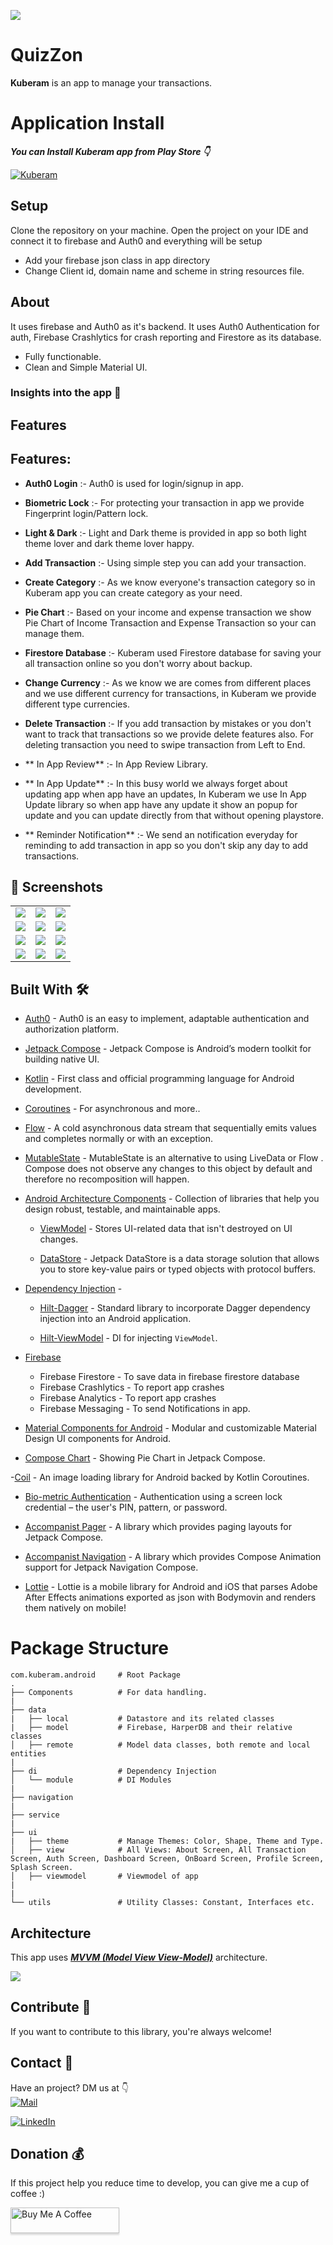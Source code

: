 ![](media/home_design.png)

# **QuizZon**

**Kuberam** is an app to manage your transactions.

# Application Install

***You can Install Kuberam app from Play Store 👇***

[![Kuberam](https://img.shields.io/badge/Kuberam✅-APK-red.svg?style=for-the-badge&logo=googleplay)](https://play.google.com/store/apps/details?id=com.kuberam.android)

## Setup
Clone the repository on your machine. Open the project on your IDE and connect it to firebase and Auth0 and everything will be setup

- Add your firebase json class in app directory
- Change Client id, domain name and scheme in string resources file.

## About

 It uses firebase and Auth0 as it's backend. It uses Auth0 Authentication for auth, Firebase Crashlytics for crash reporting and Firestore as its database.

- Fully functionable.
- Clean and Simple Material UI.

### Insights into the app 🔎

## Features

## Features:
- **Auth0 Login** :- Auth0 is used for login/signup in app.

- **Biometric Lock** :- For protecting your transaction in app we provide Fingerprint login/Pattern lock.

- **Light & Dark** :- Light and Dark theme is provided in app so both light theme lover and dark theme lover happy.

- **Add Transaction** :- Using simple step you can add your transaction.

- **Create Category** :- As we know everyone's transaction category so in Kuberam app you can create category as your need.

- **Pie Chart** :- Based on your income and expense transaction we show Pie Chart of Income Transaction and Expense Transaction so your can manage them.

- **Firestore Database** :- Kuberam used Firestore database for saving your all transaction online so you don't worry about backup.

- **Change Currency** :- As we know we are comes from different places and we use different currency for transactions, in Kuberam we provide different type currencies.

- **Delete Transaction** :- If you add transaction by mistakes or you don't want to track that transactions so we provide delete features also. For deleting transaction you need to swipe transaction from Left to End.

- ** In App Review** :- In App Review Library.
- ** In App Update** :- In this busy world we always forget about updating app when app have an updates, In Kuberam we use In App Update library so when app have any update it show an popup for update and you can update directly from that without opening playstore.

- ** Reminder Notification** :- We send an notification everyday for reminding to add transaction in app so you don't skip any day to add transactions.

## 📸 Screenshots

||||
|:----------------------------------------:|:-----------------------------------------:|:-----------------------------------------: |
| ![](media/light_login/1.png) | ![](media/light_dashboard.png) | ![](media/light_bottom_drawer.png) |
| ![](media/light_add_category.png)  | ![](media/light_add_transaction.png) | ![](media/light_profile.png)    |
| ![](media/dark_login.png) | ![](media/dark_dashboard_data.png)    | ![](media/dark_drawer.png)      |
|![](media/dark_category.png)  |![](media/dark_add_transaction.png)  |![](media/dark_profile)      |

## Built With 🛠
- [Auth0](https://auth0.com/) -  Auth0 is an easy to implement, adaptable authentication and authorization platform.

- [Jetpack Compose](https://developer.android.com/jetpack/compose) - Jetpack Compose is Android’s modern toolkit for building native UI.

- [Kotlin](https://kotlinlang.org/) - First class and official programming language for Android development.

- [Coroutines](https://kotlinlang.org/docs/reference/coroutines-overview.html) - For asynchronous and more..

- [Flow](https://kotlin.github.io/kotlinx.coroutines/kotlinx-coroutines-core/kotlinx.coroutines.flow/-flow/) - A cold asynchronous data stream that sequentially emits values and completes normally or with an exception.

- [MutableState](https://developer.android.com/jetpack/compose/state) - MutableState is an alternative to using LiveData or Flow . Compose does not observe any changes to this object by default and therefore no recomposition will happen.

- [Android Architecture Components](https://developer.android.com/topic/libraries/architecture) - Collection of libraries that help you design robust, testable, and maintainable apps.

  - [ViewModel](https://developer.android.com/topic/libraries/architecture/viewmodel) - Stores UI-related data that isn't destroyed on UI changes.

  - [DataStore](https://developer.android.com/topic/libraries/architecture/datastore) - Jetpack DataStore is a data storage solution that allows you to store key-value pairs or typed objects with protocol buffers.

- [Dependency Injection](https://developer.android.com/training/dependency-injection) -
  - [Hilt-Dagger](https://dagger.dev/hilt/) - Standard library to incorporate Dagger dependency injection into an Android application.

  - [Hilt-ViewModel](https://developer.android.com/training/dependency-injection/hilt-jetpack) - DI for injecting `ViewModel`.

- [Firebase](https://firebase.google.com)
    - Firebase Firestore - To save data in firebase firestore database
    - Firebase Crashlytics - To report app crashes
    - Firebase Analytics - To report app crashes
    - Firebase Messaging - To send Notifications in app.

- [Material Components for Android](https://github.com/material-components/material-components-android) - Modular and customizable Material Design UI components for Android.

- [Compose Chart](https://github.com/humawork/compose-charts)  - Showing Pie Chart in Jetpack Compose.

-[Coil](https://coil-kt.github.io/coil/compose/) - An image loading library for Android backed by Kotlin Coroutines.

- [Bio-metric Authentication](https://developer.android.com/training/sign-in/biometric-auth) - Authentication using a screen lock credential – the user's PIN, pattern, or password.

- [Accompanist Pager](https://google.github.io/accompanist/pager/) - A library which provides paging layouts for Jetpack Compose.

- [Accompanist Navigation](https://google.github.io/accompanist/navigation-animation/) - A library which provides Compose Animation support for Jetpack Navigation Compose.

- [Lottie](https://github.com/airbnb/lottie-android) - Lottie is a mobile library for Android and iOS that parses Adobe After Effects animations exported as json with Bodymovin and renders them natively on mobile!
# Package Structure

    com.kuberam.android     # Root Package
    .
    ├── Components          # For data handling.
    |
    ├── data
    |   ├── local           # Datastore and its related classes
    |   ├── model           # Firebase, HarperDB and their relative classes
    │   ├── remote          # Model data classes, both remote and local entities
    |
    ├── di                  # Dependency Injection
    │   └── module          # DI Modules
    |
    ├── navigation
    |
    ├── service
    |
    ├── ui
    |   ├── theme           # Manage Themes: Color, Shape, Theme and Type.
    │   ├── view            # All Views: About Screen, All Transaction Screen, Auth Screen, Dashboard Screen, OnBoard Screen, Profile Screen, Splash Screen.
    │   ├── viewmodel       # Viewmodel of app
    |
    |
    └── utils               # Utility Classes: Constant, Interfaces etc.


## Architecture
This app uses [***MVVM (Model View View-Model)***](https://developer.android.com/jetpack/docs/guide#recommended-app-arch) architecture.

![](https://developer.android.com/topic/libraries/architecture/images/final-architecture.png)

## Contribute 🤝

If you want to contribute to this library, you're always welcome!

## Contact 📩

Have an project? DM us at 👇<br>
[![Mail](https://img.shields.io/badge/Gmail-green.svg?style=for-the-badge&logo=gmail)](mailto://rohitjakhar940@gmail.com)

[![LinkedIn](https://img.shields.io/badge/LinkedIn-red.svg?style=for-the-badge&logo=linkedin)](https://www.linkedin.com/in/rohitjakhar0/)


## Donation 💰

If this project help you reduce time to develop, you can give me a cup of coffee :)

<a href="https://www.buymeacoffee.com/rohitjakhar" target="_blank"><img src="https://www.buymeacoffee.com/assets/img/custom_images/yellow_img.png" alt="Buy Me A Coffee" style="height: 41px !important;width: 174px !important;box-shadow: 0px 3px 2px 0px rgba(190, 190, 190, 0.5) !important;-webkit-box-shadow: 0px 3px 2px 0px rgba(190, 190, 190, 0.5) !important;" ></a>

<br>